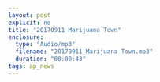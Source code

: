```yaml
---
layout: post
explicit: no
title: "20170911 Marijuana Town"
enclosure:
  type: "Audio/mp3"
  filename: "20170911_Marijuana Town.mp3"
  duration: "00:00:43"
tags: ap_news
---
```




